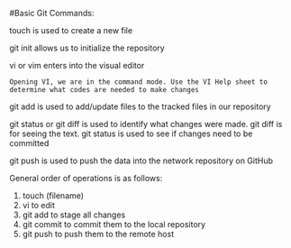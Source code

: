 #Basic Git Commands:

touch is used to create a new file

git init allows us to initialize the repository

vi or vim enters into the visual editor

    Opening VI, we are in the command mode. Use the VI Help sheet to determine what codes are needed to make changes

git add is used to add/update files to the tracked files in our repository

git status or git diff is used to identify what changes were made. git diff is for seeing the text. git status is used to see if changes need to be committed

git push is used to push the data into the network repository on GitHub

General order of operations is as follows:

1. touch (filename)
2. vi to edit
3. git add to stage all changes
4. git commit to commit them to the local repository
5. git push to push them to the remote host


